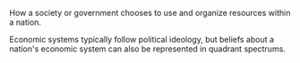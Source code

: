 How a society or government chooses to use and organize resources within a nation.

Economic systems typically follow political ideology, but beliefs about a nation's economic system can also be represented in quadrant spectrums.